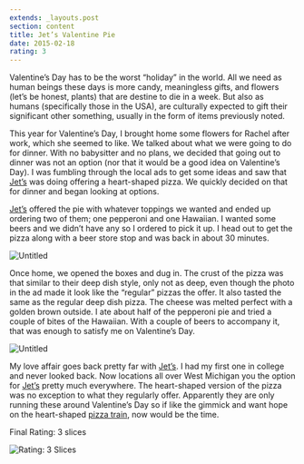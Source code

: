 ```yaml
---
extends: _layouts.post
section: content
title: Jet’s Valentine Pie
date: 2015-02-18
rating: 3
---
```


Valentine’s Day has to be the worst “holiday” in the world. All we need as human beings these days is more candy, meaningless gifts, and flowers (let’s be honest, plants) that are destine to die in a week. But also as humans (specifically those in the USA), are culturally expected to gift their significant other something, usually in the form of items previously noted.

This year for Valentine’s Day, I brought home some flowers for Rachel after work, which she seemed to like. We talked about what we were going to do for dinner. With no babysitter and no plans, we decided that going out to dinner was not an option (nor that it would be a good idea on Valentine’s Day). I was fumbling through the local ads to get some ideas and saw that [Jet’s](http://jetspizza.com/) was doing offering a heart-shaped pizza. We quickly decided on that for dinner and began looking at options.

[Jet’s](http://jetspizza.com/) offered the pie with whatever toppings we wanted and ended up ordering two of them; one pepperoni and one Hawaiian. I wanted some beers and we didn’t have any so I ordered to pick it up. I head out to get the pizza along with a beer store stop and was back in about 30 minutes.

![Untitled](https://c1.staticflickr.com/1/727/32503914676_77e06fc6ac.jpg)

Once home, we opened the boxes and dug in. The crust of the pizza was that similar to their deep dish style, only not as deep, even though the photo in the ad made it look like the “regular” pizzas the offer. It also tasted the same as the regular deep dish pizza. The cheese was melted perfect with a golden brown outside. I ate about half of the pepperoni pie and tried a couple of bites of the Hawaiian. With a couple of beers to accompany it, that was enough to satisfy me on Valentine’s Day.

![Untitled](https://c1.staticflickr.com/9/8659/16874577025_ac5419797c.jpg)

My love affair goes back pretty far with [Jet’s](http://jetspizza.com/). I had my first one in college and never looked back. Now locations all over West Michigan you the option for [Jet’s](http://jetspizza.com/) pretty much everywhere. The heart-shaped version of the pizza was no exception to what they regularly offer. Apparently they are only running these around Valentine’s Day so if like the gimmick and want hope on the heart-shaped [pizza train](https://www.youtube.com/watch?v=woW3LE6jB5g), now would be the time.

Final Rating: 3 slices

![Rating: 3 Slices](/assets/img/pizza3_sm.jpg)